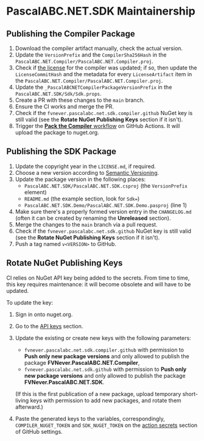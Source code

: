 PascalABC.NET.SDK Maintainership
================================

Publishing the Compiler Package
-------------------------------
1. Download the compiler artifact manually, check the actual version.
2. Update the `VersionPrefix` and the `CompilerSha256Hash` in the `PascalABC.NET.Compiler/PascalABC.NET.Compiler.proj`.
3. Check if [the license][license] for the compiler was updated; if so, then update the `LicenseCommitHash` and the metadata for every `LicenseArtifact` item in the `PascalABC.NET.Compiler/PascalABC.NET.Compiler.proj`.
4. Update the `_PascalABCNETCompilerPackageVersionPrefix` in the `PascalABC.NET.SDK/Sdk/Sdk.props`.
5. Create a PR with these changes to the `main` branch.
6. Ensure the CI works and merge the PR.
7. Check if the `fvnever.pascalabc.net.sdk.compiler.github` NuGet key is still valid (see the **Rotate NuGet Publishing Keys** section if it isn't).
8. Trigger the [**Pack the Compiler** workflow][actions.compiler] on GitHub Actions. It will upload the package to nuget.org.

[actions.compiler]: https://github.com/ForNeVeR/PascalABC.NET.SDK/actions/workflows/compiler.yml
[license]: https://github.com/pascalabcnet/pascalabcnet/tree/HEAD/doc

Publishing the SDK Package
--------------------------
1. Update the copyright year in the `LICENSE.md`, if required.
2. Choose a new version according to [Semantic Versioning][semver].
3. Update the package version in the following places:
    - `PascalABC.NET.SDK/PascalABC.NET.SDK.csproj` (the `VersionPrefix` element)
    - `README.md` (the example section, look for `Sdk=`)
    - `PascalABC.NET.SDK.Demo/PascalABC.NET.SDK.Demo.pasproj` (line 1)
4. Make sure there's a properly formed version entry in the `CHANGELOG.md` (often it can be created by renaming the **Unreleased** section).
5. Merge the changes to the `main` branch via a pull request.
6. Check if the `fvnever.pascalabc.net.sdk.github` NuGet key is still valid (see the **Rotate NuGet Publishing Keys** section if it isn't).
7. Push a tag named `v<VERSION>` to GitHub.

Rotate NuGet Publishing Keys
----------------------------
CI relies on NuGet API key being added to the secrets. From time to time, this key requires maintenance: it will become obsolete and will have to be updated.

To update the key:

1. Sign in onto nuget.org.
2. Go to the [API keys][nuget.api-keys] section.
3. Update the existing or create new keys with the following parameters:
    - `fvnever.pascalabc.net.sdk.compiler.github` with permission to **Push only new package versions** and only allowed to publish the package **FVNever.PascalABC.NET.Compiler**,
    - `fvnever.pascalabc.net.sdk.github` with permission to **Push only new package versions** and only allowed to publish the package **FVNever.PascalABC.NET.SDK**.


    (If this is the first publication of a new package, upload temporary short-living keys with permission to add new packages, and rotate them afterward.)
1. Paste the generated keys to the variables, correspondingly, `COMPILER_NUGET_TOKEN` and `SDK_NUGET_TOKEN` on the [action secrets][github.secrets] section of GitHub settings.

[github.secrets]: https://github.com/ForNeVeR/PascalABC.NET.SDK/settings/secrets/actions
[nuget.api-keys]: https://www.nuget.org/account/apikeys
[semver]: https://semver.org/spec/v2.0.0.html
